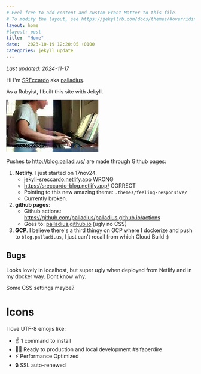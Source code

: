 ```yaml
---
# Feel free to add content and custom Front Matter to this file.
# To modify the layout, see https://jekyllrb.com/docs/themes/#overriding-theme-defaults
layout: home
#layout: post
title:  "Home"
date:   2023-10-19 12:20:05 +0100
categories: jekyll update
---
```


*Last updated: 2024-11-17*

Hi I'm [SREccardo](https://x.com/sreccardo) aka [palladius](https://x.com/palladius).

As a Rubyist, I built this site with Jekyll.

![Foto di Alessandro da piccolino](/assets/immagini/riccardume/hqdefault2.jpeg)

Pushes to http://blog.palladi.us/ are made through Github pages:

1. **Netlify**. I just started on 17nov24.
    * [jekyll-sreccardo.netlify.app](https://jekyll-sreccardo.netlify.app/) WRONG
    * https://sreccardo-blog.netlify.app/ CORRECT
    * Pointing to this new amazing theme: `.themes/feeling-responsive/`
    * Currently broken.
2. **github pages**:
    * Github actions: https://github.com/palladius/palladius.github.io/actions
    * Goes to: [palladius.github.io](https://palladius.github.io/) (ugly no CSS)
3. **GCP**. I believe there's a third thingy on GCP where I dockerize and push to `blog.palladi.us`, I just can't recall from which Cloud Build :)

## Bugs

Looks lovely in localhost, but super ugly when deployed from Netlify and in my docker way. Dont know why.

Some CSS settings maybe?

# Icons

I love UTF-8 emojis like:

* ☝️  1 command to install
* 👨‍💻 Ready to production and local development #sifaperdire
* ⚡  Performance Optimized
* 🔒 SSL auto-renewed

